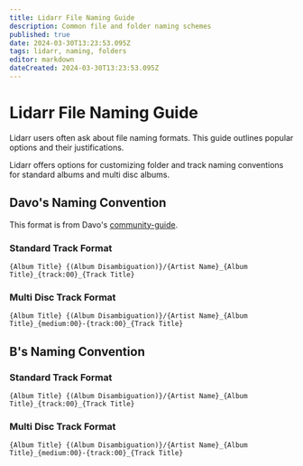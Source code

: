 ```yaml
---
title: Lidarr File Naming Guide
description: Common file and folder naming schemes
published: true
date: 2024-03-30T13:23:53.095Z
tags: lidarr, naming, folders
editor: markdown
dateCreated: 2024-03-30T13:23:53.095Z
---
```


# Lidarr File Naming Guide

Lidarr users often ask about file naming formats. This guide outlines popular options and their justifications.

Lidarr offers options for customizing folder and track naming conventions for standard albums and multi disc albums. 


## Davo's Naming Convention

This format is from Davo's [community-guide](/lidarr/community-guide). 

### Standard Track Format

```jinja
{Album Title} {(Album Disambiguation)}/{Artist Name}_{Album Title}_{track:00}_{Track Title}
```

### Multi Disc Track Format

```jinja
{Album Title} {(Album Disambiguation)}/{Artist Name}_{Album Title}_{medium:00}-{track:00}_{Track Title}
```

## B's Naming Convention

<!---
TODO: Add explainer
--->


### Standard Track Format

```jinja
{Album Title} {(Album Disambiguation)}/{Artist Name}_{Album Title}_{track:00}_{Track Title}
```

### Multi Disc Track Format

```jinja
{Album Title} {(Album Disambiguation)}/{Artist Name}_{Album Title}_{medium:00}-{track:00}_{Track Title}
```

